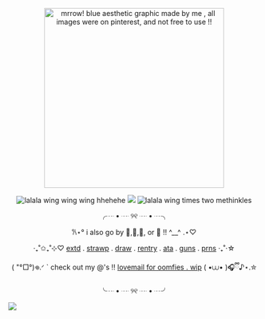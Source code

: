 <p align="center"><a target="_blank"><img src="https://github.com/user-attachments/assets/7d7fb31f-1a9c-477c-8fb4-f40fb19f4c72" alt="mrrow! blue aesthetic graphic made by me , all images were on pinterest, and not free to use !!" title="blue aesthetic graphic .ᐟ gif was made by me , all images were on pinterest, NOT FREE TO USE .ᐟ" width="360" height="360"><p align="center">

<p align="center">
    <img src="https://watermelon.crd.co/assets/images/gallery01/450da4a9.gif?v=bc28efca" title="lalala wing wing wing hhehehe">
  <img src="https://komarev.com/ghpvc/?username=greenbeanX3-username&color=4cbdec&style=plastic&label=(,,^__^,,)+𓆩♡𓆪+apocalypse's+averted+!!+──★+˙☔+!!+++++++++++++++++&abreviated=true">
  <img src="https://watermelon.crd.co/assets/images/gallery01/904808c8.gif?v=bc28efca" title="lalala wing times two methinkles">
</p>

<p align="center">
  <![last fm scrobbling widget wehh :3](https://lastfm.dedomil.workers.dev/greenbeanx3?dark&spin&rainbow)>
</p>
  
<p align="center">╭┈ • ┈ ୨୧ ┈ • ┈╮<p align="center">
<p align="center">𐙚⋆° i also go by 🎉,🐛,🍓, or 🐞 !! ^__^ .⋆♡<p align="center">
<p align="center">‧₊˚✩₊˚⊹♡ <a href="https://github.com/greenbeanx3/nya/blob/main/README.md">extd</a> . <a href="https://luigitime.straw.page">strawp</a> .  <a href="https://drawing-ama.straw.page">draw</a> . <a href="https://rentry.co/funsex">rentry</a> . <a href="https://greenbean.atabook.org">ata</a> . <a href="https://guns.lol/paswg">guns</a> . <a href="https://pronouns.cc/greenbean">prns</a> ‧₊˚⋅☆<p align="center">
<p align="center"> (  "°□°)𖦹.ᐟ ` check out my @'s !! <a href="https://rentry.co/spongebobyaoi">lovemail for oomfies . wip</a> ( •⩊• )🎧ྀི♪⋆.✮<p align="center">
<p align="center">╰┈ • ┈ ୨୧ ┈ • ┈╯ <p align="center">
  
![](https://hit.yhype.me/github/profile?account_id=196847782)
